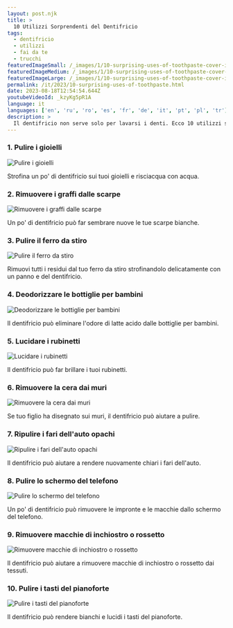 ```yaml
---
layout: post.njk
title: >
  10 Utilizzi Sorprendenti del Dentifricio
tags:
  - dentifricio
  - utilizzi
  - fai da te
  - trucchi
featuredImageSmall: /_images/1/10-surprising-uses-of-toothpaste-cover-it-small.webp
featuredImageMedium: /_images/1/10-surprising-uses-of-toothpaste-cover-it-medium.webp
featuredImageLarge: /_images/1/10-surprising-uses-of-toothpaste-cover-it-large.webp
permalink: /it/2023/10-surprising-uses-of-toothpaste.html
date: 2023-08-18T12:54:54.644Z
youtubeVideoId: _kzyKg5pR1A
language: it
languages: ['en', 'ru', 'ro', 'es', 'fr', 'de', 'it', 'pt', 'pl', 'tr']
description: >
  Il dentifricio non serve solo per lavarsi i denti. Ecco 10 utilizzi sorprendenti del dentifricio che probabilmente non conoscevi.
---
```


### 1. Pulire i gioielli

![Pulire i gioielli](/_images/9/967f07cd2c62dd19986e4ecde19c93a7-medium.webp)

Strofina un po' di dentifricio sui tuoi gioielli e risciacqua con acqua.

### 2. Rimuovere i graffi dalle scarpe

![Rimuovere i graffi dalle scarpe](/_images/9/94c351cfbdb0aeb0299090344bee7f1d-medium.webp)

Un po' di dentifricio può far sembrare nuove le tue scarpe bianche.

### 3. Pulire il ferro da stiro

![Pulire il ferro da stiro](/_images/3/38c3d0588b67b7a4792da889dae43c47-medium.webp)

Rimuovi tutti i residui dal tuo ferro da stiro strofinandolo delicatamente con un panno e del dentifricio.

### 4. Deodorizzare le bottiglie per bambini

![Deodorizzare le bottiglie per bambini](/_images/e/e7e3d4b5a3aabe5bb1ea3a242bf78f85-medium.webp)

Il dentifricio può eliminare l'odore di latte acido dalle bottiglie per bambini.

### 5. Lucidare i rubinetti

![Lucidare i rubinetti](/_images/5/589e12351d23a0ef93d5d3f21bb6391a-medium.webp)

Il dentifricio può far brillare i tuoi rubinetti.

### 6. Rimuovere la cera dai muri

![Rimuovere la cera dai muri](/_images/f/fa911fa509af0267ffabaee0c00ef5f5-medium.webp)

Se tuo figlio ha disegnato sui muri, il dentifricio può aiutare a pulire.

### 7. Ripulire i fari dell'auto opachi

![Ripulire i fari dell'auto opachi](/_images/8/83dea646dfeffb08be4daa0d3de209a6-medium.webp)

Il dentifricio può aiutare a rendere nuovamente chiari i fari dell'auto.

### 8. Pulire lo schermo del telefono

![Pulire lo schermo del telefono](/_images/4/4642289414b6fc59531996d7d367410c-medium.webp)

Un po' di dentifricio può rimuovere le impronte e le macchie dallo schermo del telefono.

### 9. Rimuovere macchie di inchiostro o rossetto

![Rimuovere macchie di inchiostro o rossetto](/_images/3/3d21a02e956dd493a09b32d481e0f660-medium.webp)

Il dentifricio può aiutare a rimuovere macchie di inchiostro o rossetto dai tessuti.

### 10. Pulire i tasti del pianoforte

![Pulire i tasti del pianoforte](/_images/4/449a6a5f0c7f3fa847ea111e199e9d05-medium.webp)

Il dentifricio può rendere bianchi e lucidi i tasti del pianoforte.

